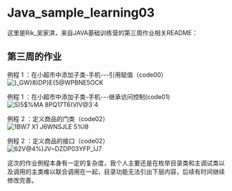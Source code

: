 # Java_sample_learning03
这里是Rik_吴家淇，来自JAVA基础训练营的第三周作业相关README：
## 第三周的作业
例程 1 ：在小超市中添加子类-手机---引用赋值（code00）<br>
![}_GW}8)DP}E{5@WPBNE5OCK](https://user-images.githubusercontent.com/106880818/174919792-a52c8ff9-9807-4b4e-ba4b-d4535c704a8f.png)

例程 1 ：在小超市中添加子类-手机---继承访问控制(code01)<br>
![S)5$%MA 8PQ17T6(VIV@3`4](https://user-images.githubusercontent.com/106880818/174919800-bcbe1fbe-d05f-4ccb-bd9f-f81e57067008.png)

例程 2 ：定义商品的门类（code02）<br>
![1BW7 X1 J6W$NSJLE 5%$I8](https://user-images.githubusercontent.com/106880818/174919834-cb3edd54-fd78-401e-b6f5-4a624d64a9a9.png)

例程 2 ：定义商品的接口（code02）<br>
![62V@4%)JV~DZDP03YFP_IJ7](https://user-images.githubusercontent.com/106880818/174919841-e359f532-f9e8-4dd0-b6f1-8d303c530e01.png)

这次的作业例程本身有一定的复杂度，我个人主要还是在枚举目录类和主调试类以及调用的主类难以联合调用在一起，目录功能无法引出下层内容，后续有时间继续修改完善。
